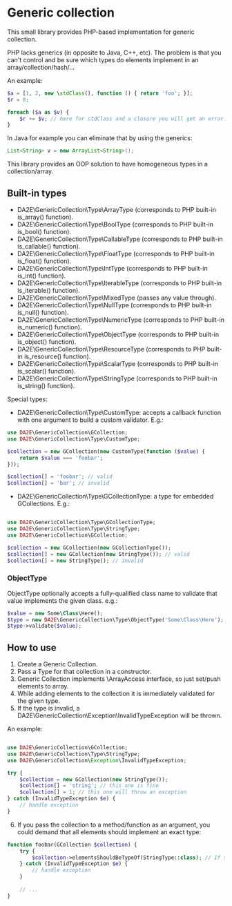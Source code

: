 # Generic collection

This small library provides PHP-based implementation for generic collection.

PHP lacks generics (in opposite to Java, C++, etc). The problem is that you can't control and be sure which types do elements implement in an array/collection/hash/...

An example:

```php
$a = [1, 2, new \stdClass(), function () { return 'foo'; }];
$r = 0;

foreach ($a as $v) {
    $r += $v; // here for stdClass and a closure you will get an error: Object of class ... could not be converted to int.
}
```

In Java for example you can eliminate that by using the generics:

```java
List<String> v = new ArrayList<String>();
```

This library provides an OOP solution to have homogeneous types in a collection/array.

## Built-in types

* DA2E\GenericCollection\Type\ArrayType (corresponds to PHP built-in is_array() function).
* DA2E\GenericCollection\Type\BoolType (corresponds to PHP built-in is_bool() function).
* DA2E\GenericCollection\Type\CallableType (corresponds to PHP built-in is_callable() function).
* DA2E\GenericCollection\Type\FloatType (corresponds to PHP built-in is_float() function).
* DA2E\GenericCollection\Type\IntType (corresponds to PHP built-in is_int() function).
* DA2E\GenericCollection\Type\IterableType (corresponds to PHP built-in is_iterable() function).
* DA2E\GenericCollection\Type\MixedType (passes any value through).
* DA2E\GenericCollection\Type\NullType (corresponds to PHP built-in is_null() function).
* DA2E\GenericCollection\Type\NumericType (corresponds to PHP built-in is_numeric() function).
* DA2E\GenericCollection\Type\ObjectType (corresponds to PHP built-in is_object() function).
* DA2E\GenericCollection\Type\ResourceType (corresponds to PHP built-in is_resource() function).
* DA2E\GenericCollection\Type\ScalarType (corresponds to PHP built-in is_scalar() function).
* DA2E\GenericCollection\Type\StringType (corresponds to PHP built-in is_string() function).

Special types:

* DA2E\GenericCollection\Type\CustomType: accepts a callback function with one argument to build a custom validator. E.g.:

```php
use DA2E\GenericCollection\GCollection;
use DA2E\GenericCollection\Type\CustomType;

$collection = new GCollection(new CustomType(function ($value) {
    return $value === 'foobar';
}));

$collection[] = 'foobar'; // valid
$collection[] = 'bar'; // invalid
```

* DA2E\GenericCollection\Type\GCollectionType: a type for embedded GCollections. E.g.:

```php

use DA2E\GenericCollection\Type\GCollectionType;
use DA2E\GenericCollection\Type\StringType;
use DA2E\GenericCollection\GCollection;

$collection = new GCollection(new GCollectionType());
$collection[] = new GCollection(new StringType()); // valid
$collection[] = new StringType(); // invalid
```

### ObjectType

ObjectType optionally accepts a fully-qualified class name to validate that value implements the given class. e.g.:

```php
$value = new Some\Class\Here();
$type = new DA2E\GenericCollection\Type\ObjectType('Some\Class\Here');
$type->validate($value);
```

## How to use

1. Create a Generic Collection.
2. Pass a Type for that collection in a constructor.
3. Generic Collection implements \ArrayAccess interface, so just set/push elements to array.
4. While adding elements to the collection it is immediately validated for the given type.
5. If the type is invalid, a DA2E\GenericCollection\Exception\InvalidTypeException will be thrown.

An example:

```php

use DA2E\GenericCollection\GCollection;
use DA2E\GenericCollection\Type\StringType;
use DA2E\GenericCollection\Exception\InvalidTypeException;

try {
    $collection = new GCollection(new StringType());
    $collection[] = 'string'; // this one is fine
    $collection[] = 1; // this one will throw an exception
} catch (InvalidTypeException $e) {
    // handle exception
}
```

6. If you pass the collection to a method/function as an argument, you could demand that all elements should implement an exact type:

```php
function foobar(GCollection $collection) {
    try {
        $collection->elementsShouldBeTypeOf(StringType::class); // If something is wrong InvalidTypeException is thrown
    } catch (InvalidTypeException $e) {
        // handle exception
    }
    
    // ...
}
```
